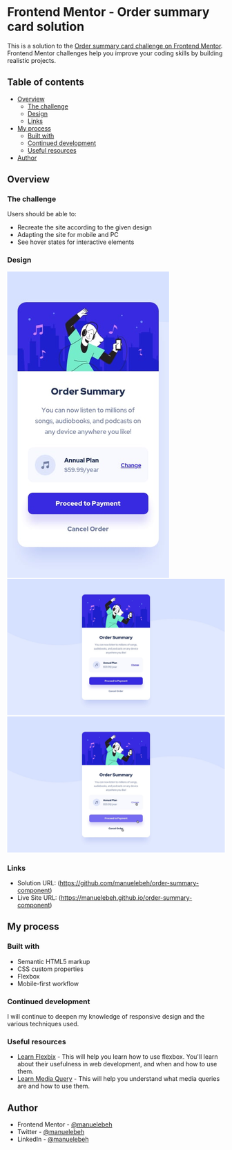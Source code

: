 # Frontend Mentor - Order summary card solution

This is a solution to the [Order summary card challenge on Frontend Mentor](https://www.frontendmentor.io/challenges/order-summary-component-QlPmajDUj). Frontend Mentor challenges help you improve your coding skills by building realistic projects. 

## Table of contents

- [Overview](#overview)
  - [The challenge](#the-challenge)
  - [Design](#design)
  - [Links](#links)
- [My process](#my-process)
  - [Built with](#built-with)
  - [Continued development](#continued-development)
  - [Useful resources](#useful-resources)
- [Author](#author)

## Overview

### The challenge

Users should be able to:

- Recreate the site according to the given design
- Adapting the site for mobile and PC
- See hover states for interactive elements

### Design

![](./design/mobile-design.jpg)
![](./design/desktop-design.jpg)
![](./design/active-states.jpg)

### Links

- Solution URL: (https://github.com/manuelebeh/order-summary-component)
- Live Site URL: (https://manuelebeh.github.io/order-summary-component)

## My process

### Built with

- Semantic HTML5 markup
- CSS custom properties
- Flexbox
- Mobile-first workflow

### Continued development

I will continue to deepen my knowledge of responsive design and the various techniques used.

### Useful resources

- [Learn Flexbix](https://developer.mozilla.org/fr/docs/Learn/CSS/CSS_layout/Flexbox) - This will help you learn how to use flexbox. You'll learn about their usefulness in web development, and when and how to use them.
- [Learn Media Query](https://www.w3schools.com/css/css_rwd_mediaqueries.asp) - This will help you understand what media queries are and how to use them.

## Author

- Frontend Mentor - [@manuelebeh](https://www.frontendmentor.io/profile/manuelebeh)
- Twitter - [@manuelebeh](https://www.twitter.com/manuelebeh)
- LinkedIn - [@manuelebeh](https://www.linkedin.com/in/manuelebeh)